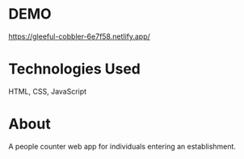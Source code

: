 # DEMO

https://gleeful-cobbler-6e7f58.netlify.app/

# Technologies Used

HTML, CSS, JavaScript

# About

A people counter web app for individuals entering an establishment.
